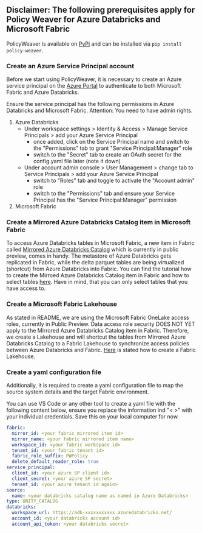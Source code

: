 ## Disclaimer: The following prerequisites apply for Policy Weaver for Azure Databricks and Microsoft Fabric

PolicyWeaver is available on [PyPi](https://pypi.org/project/policy-weaver/) and can be installed via `pip install policy-weaver`.

### Create an Azure Service Principal account
Before we start using PolicyWeaver, it is necessary to create an Azure service principal on the [Azure Portal](https://portal.azure.com/) to authenticate to both Microsoft Fabric and Azure Databricks. 

Ensure the service principal has the following permissions in Azure Databricks and Microsoft Fabric. Attention: You need to have admin rights.

1. Azure Databricks
    -  Under workspace settings > Identity & Access > Manage Service Principals > add your Azure Service Principal 
        - once added, click on the Service Principal name and switch to the "Permissions" tab to grant "Service Principal:Manager" role
        - switch to the "Secret" tab to create an OAuth secret for the config.yaml file later (note it down)
    - Under account admin console > User Management > change tab to Service Principals > add your Azure Service Principal
        - switch to "Roles" tab and toggle to activate the "Account admin" role 
        - switch to the "Permissions" tab and ensure your Service Principal has the "Service Principal:Manager" permission
2. Microsoft Fabric

### Create a Mirrored Azure Databricks Catalog item in Microsoft Fabric
To access Azure Databricks tables in Microsoft Fabric, a new item in Fabric called [Mirrored Azure Databricks Catalog](https://learn.microsoft.com/en-us/fabric/database/mirrored-database/azure-databricks) which is currently in public preview, comes in handy. The metastore of Azure Databricks gets replicated in Fabric, while the delta parquet tables are being virtualized (shortcut) from Azure Databricks into Fabric. You can find the tutorial how to create the Mirroed Azure Databricks Catalog item in Fabric and how to select tables [here](https://learn.microsoft.com/en-us/fabric/database/mirrored-database/azure-databricks-tutorial#create-a-mirrored-database-from-azure-databricks). Have in mind, that you can only select tables that you have access to.


### Create a Microsoft Fabric Lakehouse
As stated in README, we are using the Microsoft Fabric OneLake access roles, currently in Public Preview. Data access role security DOES NOT YET apply to the Mirrored Azure Databricks Catalog item in Fabric. Therefore, we create a Lakehouse and will shortcut the tables from Mirrored Azure Databricks Catalog to a Fabric Lakehouse to synchronize access policies between Azure Databricks and Fabric. [Here](https://learn.microsoft.com/en-us/fabric/data-engineering/create-lakehouse) is stated how to create a Fabric Lakehouse.


### Create a yaml configuration file
Additionally, it is required to create a yaml configuration file to map the source system details and the target Fabric environment.

You can use VS Code or any other tool to create a yaml file with the following content below, ensure you replace the information ind "< >" with your individual credentials. Save this on your local computer for now. 


```yml
fabric:
  mirror_id: <your fabric mirrored item id>
  mirror_name: <your fabric mirrored item name>
  workspace_id: <your fabric workspace id>
  tenant_id: <your fabric tenant id>
  fabric_role_suffix: PWPolicy
  delete_default_reader_role: true
service_principal:
  client_id: <your azure SP client id>
  client_secret: <your azure SP secret>
  tenant_id: <your azure tenant id again>
source:
  name: <your databricks catalog name as named in Azure Databricks>
type: UNITY_CATALOG
databricks:
  workspace_url: https://adb-xxxxxxxxxxx.azuredatabricks.net/
  account_id: <your databricks account id>
  account_api_token: <your databricks secret> 
```